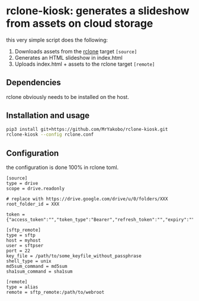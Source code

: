 # rclone-kiosk: generates a slideshow from assets on cloud storage

this very simple script does the following:

1. Downloads assets from the [rclone][1] target `[source]`
2. Generates an HTML slideshow in index.html
3. Uploads index.html + assets to the rclone target `[remote]`

[1]: https://rclone.org/

## Dependencies

rclone obviously needs to be installed on the host.

## Installation and usage

```bash
pip3 install git+https://github.com/MrYakobo/rclone-kiosk.git
rclone-kiosk --config rclone.conf
```

## Configuration

the configuration is done 100% in rclone toml.

```
[source]
type = drive
scope = drive.readonly

# replace with https://drive.google.com/drive/u/0/folders/XXX
root_folder_id = XXX

token = {"access_token":"","token_type":"Bearer","refresh_token":"","expiry":""}

[sftp_remote]
type = sftp
host = myhost
user = sftpser
port = 22
key_file = /path/to/some_keyfile_without_passphrase
shell_type = unix
md5sum_command = md5sum
sha1sum_command = sha1sum

[remote]
type = alias
remote = sftp_remote:/path/to/webroot
```